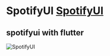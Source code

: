 # SpotifyUI [SpotifyUI](https://www.figma.com/file/luEQ4RUn8yNslfWSQDhQyc/Spotify-UI-(Community)?node-id=24%3A126)
## spotifyui with flutter


![SpotifyUI](https://user-images.githubusercontent.com/59411109/191864456-5a60217d-0b5b-4b12-b413-99e3c1540725.gif)

